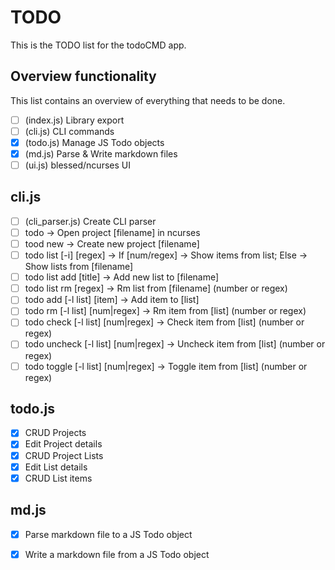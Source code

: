 # TODO
This is the TODO list for the todoCMD app.

## Overview functionality
This list contains an overview of everything that needs to be done.
  - [ ] (index.js) Library export
  - [ ] (cli.js) CLI commands
  - [X] (todo.js) Manage JS Todo objects
  - [X] (md.js) Parse & Write markdown files
  - [ ] (ui.js) blessed/ncurses UI

## cli.js
  - [ ] (cli_parser.js) Create CLI parser
  - [ ] todo                                        -> Open project [filename] in ncurses
  - [ ] tood new                                    -> Create new project [filename]
  - [ ] todo list [-i] [regex]                      -> If [num/regex] -> Show items from list; Else -> Show lists from [filename]
  - [ ] todo list add [title]                       -> Add new list to [filename]
  - [ ] todo list rm [regex]                        -> Rm list from [filename] (number or regex)
  - [ ] todo add [-l list] [item]                   -> Add item to [list] 
  - [ ] todo rm [-l list] [num|regex]               -> Rm item from [list] (number or regex)
  - [ ] todo check [-l list] [num|regex]            -> Check item from [list] (number or regex)
  - [ ] todo uncheck [-l list] [num|regex]          -> Uncheck item from [list] (number or regex)
  - [ ] todo toggle [-l list] [num|regex]           -> Toggle item from [list] (number or regex)

## todo.js
  - [X] CRUD Projects
  - [X] Edit Project details
  - [X] CRUD Project Lists
  - [X] Edit List details
  - [X] CRUD List items

## md.js
  - [X] Parse markdown file to a JS Todo object
  - [X] Write a markdown file from a JS Todo object


